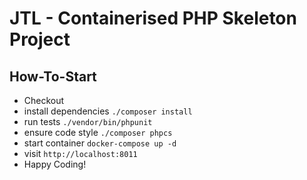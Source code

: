 # JTL - Containerised PHP Skeleton Project 


## How-To-Start

* Checkout
* install dependencies `./composer install`
* run tests `./vendor/bin/phpunit`
* ensure code style `./composer phpcs`
* start container `docker-compose up -d`
* visit `http://localhost:8011`
* Happy Coding!